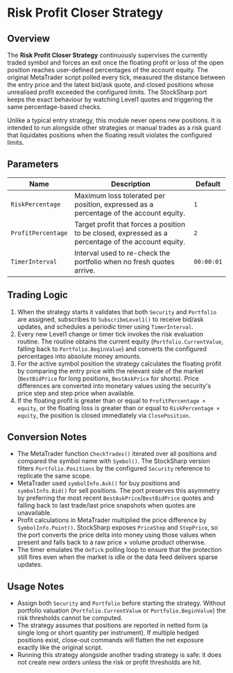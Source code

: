 # Risk Profit Closer Strategy

## Overview
The **Risk Profit Closer Strategy** continuously supervises the currently traded symbol and forces an exit once the floating profit or loss of the open position reaches user-defined percentages of the account equity. The original MetaTrader script polled every tick, measured the distance between the entry price and the latest bid/ask quote, and closed positions whose unrealised profit exceeded the configured limits. The StockSharp port keeps the exact behaviour by watching Level1 quotes and triggering the same percentage-based checks.

Unlike a typical entry strategy, this module never opens new positions. It is intended to run alongside other strategies or manual trades as a risk guard that liquidates positions when the floating result violates the configured limits.

## Parameters
| Name | Description | Default |
| --- | --- | --- |
| `RiskPercentage` | Maximum loss tolerated per position, expressed as a percentage of the account equity. | `1` |
| `ProfitPercentage` | Target profit that forces a position to be closed, expressed as a percentage of the account equity. | `2` |
| `TimerInterval` | Interval used to re-check the portfolio when no fresh quotes arrive. | `00:00:01` |

## Trading Logic
1. When the strategy starts it validates that both `Security` and `Portfolio` are assigned, subscribes to `SubscribeLevel1()` to receive bid/ask updates, and schedules a periodic timer using `TimerInterval`.
2. Every new Level1 change or timer tick invokes the risk evaluation routine. The routine obtains the current equity (`Portfolio.CurrentValue`, falling back to `Portfolio.BeginValue`) and converts the configured percentages into absolute money amounts.
3. For the active symbol position the strategy calculates the floating profit by comparing the entry price with the relevant side of the market (`BestBidPrice` for long positions, `BestAskPrice` for shorts). Price differences are converted into monetary values using the security's price step and step price when available.
4. If the floating profit is greater than or equal to `ProfitPercentage × equity`, or the floating loss is greater than or equal to `RiskPercentage × equity`, the position is closed immediately via `ClosePosition`.

## Conversion Notes
- The MetaTrader function `CheckTrades()` iterated over all positions and compared the symbol name with `Symbol()`. The StockSharp version filters `Portfolio.Positions` by the configured `Security` reference to replicate the same scope.
- MetaTrader used `symbolInfo.Ask()` for buy positions and `symbolInfo.Bid()` for sell positions. The port preserves this asymmetry by preferring the most recent `BestAskPrice`/`BestBidPrice` quotes and falling back to last trade/last price snapshots when quotes are unavailable.
- Profit calculations in MetaTrader multiplied the price difference by `SymbolInfo.Point()`. StockSharp exposes `PriceStep` and `StepPrice`, so the port converts the price delta into money using those values when present and falls back to a raw price × volume product otherwise.
- The timer emulates the `OnTick` polling loop to ensure that the protection still fires even when the market is idle or the data feed delivers sparse updates.

## Usage Notes
- Assign both `Security` and `Portfolio` before starting the strategy. Without portfolio valuation (`Portfolio.CurrentValue` or `Portfolio.BeginValue`) the risk thresholds cannot be computed.
- The strategy assumes that positions are reported in netted form (a single long or short quantity per instrument). If multiple hedged positions exist, close-out commands will flatten the net exposure exactly like the original script.
- Running this strategy alongside another trading strategy is safe: it does not create new orders unless the risk or profit thresholds are hit.
